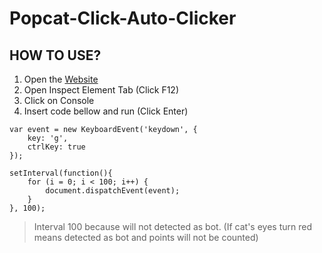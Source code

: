 # Popcat-Click-Auto-Clicker

## HOW TO USE?
1. Open the [Website](https://popcat.click)
2. Open Inspect Element Tab (Click F12)
3. Click on Console
4. Insert code bellow and run (Click Enter)
 
```
var event = new KeyboardEvent('keydown', {
	key: 'g',
	ctrlKey: true
});

setInterval(function(){
	for (i = 0; i < 100; i++) {
		document.dispatchEvent(event);
	}
}, 100); 
```

> Interval 100 because will not detected as bot. 
> (If cat's eyes turn red means detected as bot and points will not be counted) 
